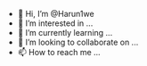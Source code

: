 - 👋 Hi, I’m @Harun1we
- 👀 I’m interested in ...
- 🌱 I’m currently learning ...
- 💞️ I’m looking to collaborate on ...
- 📫 How to reach me ...

<!---
Harun1we/Harun1we is a ✨ special ✨ repository because its `README.md` (this file) appears on your GitHub profile.
You can click the Preview link to take a look at your changes.
--->
